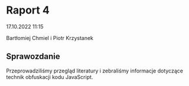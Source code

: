 # Raport 4

17.10.2022 11:15

Bartłomiej Chmiel i Piotr Krzystanek

## Sprawozdanie

Przeprowadziliśmy przegląd literatury i zebraliśmy informacje dotyczące technik obfuskacji kodu JavaScript.